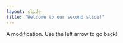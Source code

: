 ```yaml
---
layout: slide
title: "Welcome to our second slide!"
---
```

A modification. 
Use the left arrow to go back!

